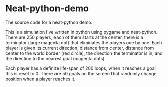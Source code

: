 # Neat-python-demo
The source code for a neat-python demo.

This is a simulation I've written in python using pygame and neat-python.
There are 250 players, each of them starts at the center, there is a terminator (large magenta dot) that eliminates the players one by one. Each player is given its current direction, distance from center, distance from center to the
world border (red circle), the direction the terminator is in, and the direction to the nearest goal (magenta dots).

Each player has a definite life-span of 200 loops, when it reaches a goal this is reset to 0.
There are 50 goals on the screen that randomly change position when a player reaches it.
